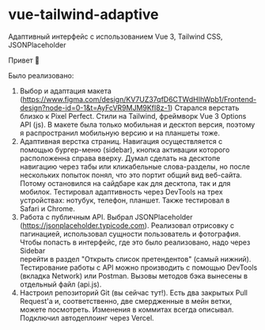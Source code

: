 # vue-tailwind-adaptive
Адаптивный интерфейс с использованием Vue 3, Tailwind CSS, JSONPlaceholder

Привет 👋

Было реализовано:
1. Выбор и адаптация макета (https://www.figma.com/design/KV7UZ37qfD6CTWdHIhWpb1/Frontend-design?node-id=0-1&t=AyFcVR9MJM9KfI8z-1)
   Старался верстать близко к Pixel Perfect. Стили на Tailwind, фреймворк Vue 3 Options API (js). В макете была только мобильная и десктоп версия, поэтому я распространил мобильную версию и на планшеты тоже.
3. Адаптивная верстка страниц. Навигация осуществляется с помощью бургер-меню (sidebar), кнопка активации которого расположенна справа вверху. Думал сделать на десктопе навигацию через табы или кликабельные слова-разделы, но
   после нескольких попыток понял, что это портит общий вид веб-сайта. Потому остановился на сайдбаре как для десктопа, так и для мобилок. Тестировал адаптивность через DevTools на трех устройствах: нотубук, телефон, планшет. Также тестировал в     
   Safari и Chrome.
4. Работа с публичным API. Выбрал JSONPlaceholder (https://jsonplaceholder.typicode.com). Реализовал отрисовку с пагинацией, использовал сущности пользователь и фотография. Чтобы попасть в интерфейс, где это было реализовано, надо через Sidebar     
   перейти в раздел "Открыть список претендентов" (самый нижний). Тестирование работы с API можно производить с помощью DevTools (вкладка Network) или Postman. Вызовы методов бэка вынесены в отдельный файл (api.js).
5. Настроил репозиторий Git (вы сейчас тут!). Есть два закрытых Pull Request'a и, соответственно, две смердженные в мейн ветки, можете посмотреть. Изменения в коммитах всегда описывал. Подключил автодеплоинг через Vercel.
